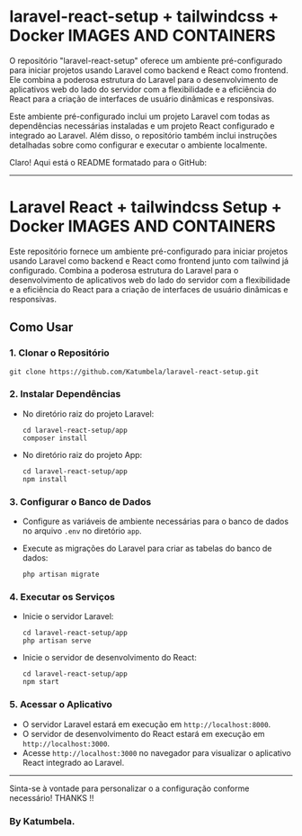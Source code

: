 # laravel-react-setup + tailwindcss + Docker IMAGES AND CONTAINERS

O repositório "laravel-react-setup" oferece um ambiente pré-configurado para iniciar projetos usando Laravel como backend e React como frontend. Ele combina a poderosa estrutura do Laravel para o desenvolvimento de aplicativos web do lado do servidor com a flexibilidade e a eficiência do React para a criação de interfaces de usuário dinâmicas e responsivas.

Este ambiente pré-configurado inclui um projeto Laravel com todas as dependências necessárias instaladas e um projeto React configurado e integrado ao Laravel. Além disso, o repositório também inclui instruções detalhadas sobre como configurar e executar o ambiente localmente.


Claro! Aqui está o README formatado para o GitHub:

---

# Laravel React  + tailwindcss Setup + Docker IMAGES AND CONTAINERS

Este repositório fornece um ambiente pré-configurado para iniciar projetos usando Laravel como backend e React como frontend junto com tailwind já configurado. Combina a poderosa estrutura do Laravel para o desenvolvimento de aplicativos web do lado do servidor com a flexibilidade e a eficiência do React para a criação de interfaces de usuário dinâmicas e responsivas.

## Como Usar

### 1. Clonar o Repositório

```
git clone https://github.com/Katumbela/laravel-react-setup.git
```

### 2. Instalar Dependências

- No diretório raiz do projeto Laravel:

  ```
  cd laravel-react-setup/app
  composer install
  ```

- No diretório raiz do projeto App:

  ```
  cd laravel-react-setup/app
  npm install
  ```

### 3. Configurar o Banco de Dados

- Configure as variáveis de ambiente necessárias para o banco de dados no arquivo `.env` no diretório `app`.
- Execute as migrações do Laravel para criar as tabelas do banco de dados:

  ```
  php artisan migrate
  ```

### 4. Executar os Serviços

- Inicie o servidor Laravel:

  ```
  cd laravel-react-setup/app
  php artisan serve
  ```

- Inicie o servidor de desenvolvimento do React:

  ```
  cd laravel-react-setup/app
  npm start
  ```

### 5. Acessar o Aplicativo

- O servidor Laravel estará em execução em `http://localhost:8000`.
- O servidor de desenvolvimento do React estará em execução em `http://localhost:3000`.
- Acesse `http://localhost:3000` no navegador para visualizar o aplicativo React integrado ao Laravel.

---

Sinta-se à vontade para personalizar o a configuração conforme necessário!
THANKS !!
### By Katumbela.
